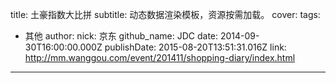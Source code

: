 title: 土豪指数大比拼
subtitle: 动态数据渲染模板，资源按需加载。
cover: 
tags:
  - 其他
author:
  nick: 京东
  github_name: JDC
date: 2014-09-30T16:00:00.000Z
publishDate: 2015-08-20T13:51:31.016Z
link: http://mm.wanggou.com/event/201411/shopping-diary/index.html
---